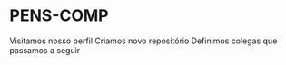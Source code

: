 # PENS-COMP
Visitamos nosso perfil
Criamos novo repositório
Definimos colegas que passamos a seguir
